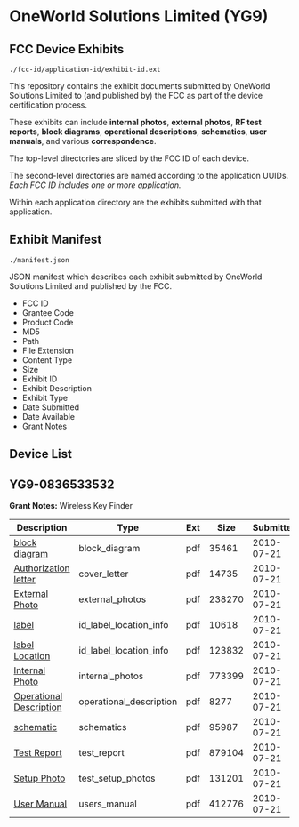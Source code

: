 # OneWorld Solutions Limited (YG9)
## FCC Device Exhibits

```
./fcc-id/application-id/exhibit-id.ext
```

This repository contains the exhibit documents submitted by OneWorld Solutions Limited to (and published by) the FCC as part of the device certification process.

These exhibits can include **internal photos**, **external photos**, **RF test reports**, **block diagrams**, **operational descriptions**, **schematics**, **user manuals**, and various **correspondence**.

The top-level directories are sliced by the FCC ID of each device.

The second-level directories are named according to the application UUIDs. *Each FCC ID includes one or more application.*

Within each application directory are the exhibits submitted with that application. 

## Exhibit Manifest

```
./manifest.json
```

JSON manifest which describes each exhibit submitted by OneWorld Solutions Limited and published by the FCC.

- FCC ID
- Grantee Code
- Product Code
- MD5
- Path
- File Extension
- Content Type
- Size
- Exhibit ID
- Exhibit Description
- Exhibit Type
- Date Submitted
- Date Available
- Grant Notes

## Device List
## YG9-0836533532
**Grant Notes:** Wireless Key Finder

| Description | Type | Ext | Size | Submitted | Available |
| ----------- | ---- | --- | ---- | --------- | --------- |
| [block diagram](YG9-0836533532/bce51e403e1abafc4607191f28c299e4/1315505.pdf) | block_diagram | pdf | 35461 | 2010-07-21 | 2010-07-21 |
| [Authorization letter](YG9-0836533532/bce51e403e1abafc4607191f28c299e4/1315504.pdf) | cover_letter | pdf | 14735 | 2010-07-21 | 2010-07-21 |
| [External Photo](YG9-0836533532/bce51e403e1abafc4607191f28c299e4/1315508.pdf) | external_photos | pdf | 238270 | 2010-07-21 | 2010-07-21 |
| [label](YG9-0836533532/bce51e403e1abafc4607191f28c299e4/1315509.pdf) | id_label_location_info | pdf | 10618 | 2010-07-21 | 2010-07-21 |
| [label Location](YG9-0836533532/bce51e403e1abafc4607191f28c299e4/1315510.pdf) | id_label_location_info | pdf | 123832 | 2010-07-21 | 2010-07-21 |
| [Internal Photo](YG9-0836533532/bce51e403e1abafc4607191f28c299e4/1315511.pdf) | internal_photos | pdf | 773399 | 2010-07-21 | 2010-07-21 |
| [Operational Description](YG9-0836533532/bce51e403e1abafc4607191f28c299e4/1315506.pdf) | operational_description | pdf | 8277 | 2010-07-21 | 2010-07-21 |
| [schematic](YG9-0836533532/bce51e403e1abafc4607191f28c299e4/1315507.pdf) | schematics | pdf | 95987 | 2010-07-21 | 2010-07-21 |
| [Test Report](YG9-0836533532/bce51e403e1abafc4607191f28c299e4/1315512.pdf) | test_report | pdf | 879104 | 2010-07-21 | 2010-07-21 |
| [Setup Photo](YG9-0836533532/bce51e403e1abafc4607191f28c299e4/1315513.pdf) | test_setup_photos | pdf | 131201 | 2010-07-21 | 2010-07-21 |
| [User Manual](YG9-0836533532/bce51e403e1abafc4607191f28c299e4/1315514.pdf) | users_manual | pdf | 412776 | 2010-07-21 | 2010-07-21 |
